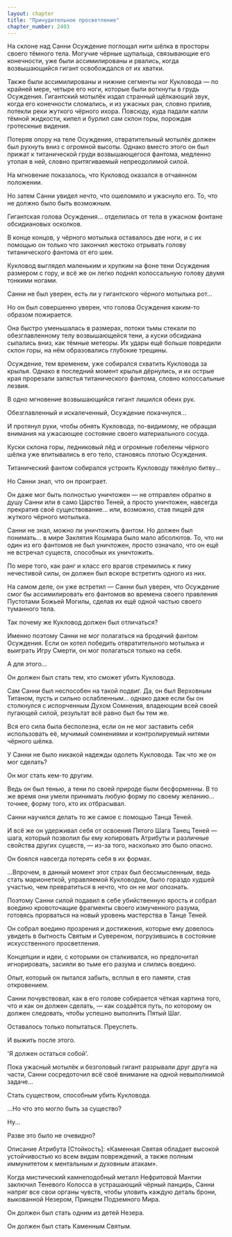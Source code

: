 ```yaml
---
layout: chapter
title: "Принудительное просветление"
chapter_number: 2403
---
```




На склоне над Санни Осуждение поглощал нити шёлка в просторы своего тёмного тела. Могучие чёрные щупальца, связывающие его конечности, уже были ассимилированы и рвались, когда возвышающийся гигант освобождался от их хватки.

Также были ассимилированы и нижние сегменты ног Кукловода — по крайней мере, четыре его ноги, которые были воткнуты в грудь Осуждения. Гигантский мотылёк издал странный щёлкающий звук, когда его конечности сломались, и из ужасных ран, словно прилив, потекли реки жуткого чёрного ихора. Повсюду, куда падали капли тёмной жидкости, кипел и бурлил сам склон горы, порождая гротескные видения.

Потеряв опору на теле Осуждения, отвратительный мотылёк должен был рухнуть вниз с огромной высоты. Однако вместо этого он был прижат к титанической груди возвышающегося фантома, медленно утопая в ней, словно притягиваемый непреодолимой силой.

На мгновение показалось, что Кукловод оказался в отчаянном положении.

Но затем Санни увидел нечто, что ошеломило и ужаснуло его. То, что не должно было быть возможным.

Гигантская голова Осуждения... отделилась от тела в ужасном фонтане обсидиановых осколков.

В конце концов, у чёрного мотылька оставалось две ноги, и с их помощью он только что закончил жестоко отрывать голову титанического фантома от его шеи.

Кукловод выглядел маленьким и хрупким на фоне тени Осуждения размером с гору, и всё же он легко поднял колоссальную голову двумя тонкими ногами.

Санни не был уверен, есть ли у гигантского чёрного мотылька рот...

Но он был совершенно уверен, что голова Осуждения каким-то образом пожирается.

Она быстро уменьшалась в размерах, потоки тьмы стекали по обезглавленному телу возвышающейся тени, а куски обсидиана сыпались вниз, как тёмные метеоры. Их удары ещё больше повредили склон горы, на нём образовались глубокие трещины.

Осуждение, тем временем, уже собирался схватить Кукловода за крылья. Однако в последний момент крылья дёрнулись, и их острые края прорезали запястья титанического фантома, словно колоссальные лезвия.

В одно мгновение возвышающийся гигант лишился обеих рук.

Обезглавленный и искалеченный, Осуждение покачнулся...

И протянул руки, чтобы обнять Кукловода, по-видимому, не обращая внимания на ужасающее состояние своего материального сосуда.

Куски склона горы, ледниковый лёд и огромные гобелены чёрного шёлка уже впитывались в его тело, становясь плотью Осуждения.

Титанический фантом собирался устроить Кукловоду тяжёлую битву...

Но Санни знал, что он проиграет.

Он даже мог быть полностью уничтожен — не отправлен обратно в душу Санни или в само Царство Теней, а просто уничтожен, навсегда прекратив своё существование... или, возможно, став пищей для жуткого чёрного мотылька.

Санни не знал, можно ли уничтожить фантом. Но должен был понимать... в мире Заклятия Кошмара было мало абсолютов. То, что ни один из его фантомов не был уничтожен, просто означало, что он ещё не встречал существ, способных их уничтожить.

По мере того, как ранг и класс его врагов стремились к пику нечестивой силы, он должен был вскоре встретить одного из них.

На самом деле, он уже встретил — Санни был уверен, что Осуждение смог бы ассимилировать его фантомов во времена своего правления Пустотами Божьей Могилы, сделав их ещё одной частью своего туманного тела.

Так почему же Кукловод должен был отличаться?

Именно поэтому Санни не мог полагаться на бродячий фантом Осуждения. Если он хотел победить отвратительного мотылька и выиграть Игру Смерти, он мог полагаться только на себя.

А для этого...

Он должен был стать тем, кто сможет убить Кукловода.

Сам Санни был неспособен на такой подвиг. Да, он был Верховным Титаном, пусть и сильно ослабленным... однако даже если бы он столкнулся с испорченным Духом Сомнения, владеющим всей своей пугающей силой, результат всё равно был бы тем же.

Вся его сила была бесполезна, если он не мог заставить себя использовать её, мучимый сомнениями и контролируемый нитями чёрного шёлка.

У Санни не было никакой надежды одолеть Кукловода. Так что же он мог сделать?

Он мог стать кем-то другим.

Ведь он был тенью, а тени по своей природе были бесформенны. В то же время они умели принимать любую форму по своему желанию... точнее, форму того, кто их отбрасывал.

Санни научился делать то же самое с помощью Танца Теней.

И всё же он удерживал себя от освоения Пятого Шага Танец Теней — шага, который позволил бы ему копировать Атрибуты и различные свойства других существ, — из-за того, насколько это было опасно.

Он боялся навсегда потерять себя в их формах.

...Впрочем, в данный момент этот страх был бессмысленным, ведь стать марионеткой, управляемой Кукловодом, было гораздо худшей участью, чем превратиться в нечто, что он не мог опознать.

Поэтому Санни силой подавил в себе убийственную ярость и собрал воедино кровоточащие фрагменты своего измученного разума, готовясь прорваться на новый уровень мастерства в Танце Теней.

Он собрал воедино прозрения и достижения, которые ему довелось увидеть в бытность Святым и Сувереном, погрузившись в состояние искусственного просветления.

Концепции и идеи, с которыми он сталкивался, но предпочитал игнорировать, засияли во тьме его разума и слились воедино.

Опыт, который он пытался забыть, всплыл в его памяти, став откровением.

Санни почувствовал, как в его голове собирается чёткая картина того, что и как он должен сделать, — как создаётся путь, по которому он должен следовать, чтобы успешно выполнить Пятый Шаг.

Оставалось только попытаться. Преуспеть.

И выжить после этого.

'Я должен остаться собой'.

Пока ужасный мотылёк и безголовый гигант разрывали друг друга на части, Санни сосредоточил всё своё внимание на одной невыполнимой задаче...

Стать существом, способным убить Кукловода.

...Но что это могло быть за существо?

Ну...

Разве это было не очевидно?

Описание Атрибута [Стойкость]: «Каменная Святая обладает высокой устойчивостью ко всем видам повреждений, а также полным иммунитетом к ментальным и духовным атакам».

Когда мистический камнеподобный металл Нефритовой Мантии заключил Теневого Колосса в устрашающий чёрный панцирь, Санни напряг все свои органы чувств, чтобы уловить каждую деталь брони, выкованной Незером, Принцем Подземного Мира.

Он должен был стать одним из детей Незера.

Он должен был стать Каменным Святым.

